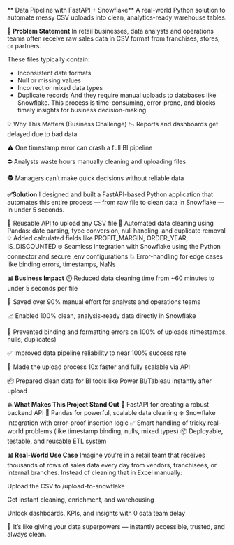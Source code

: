 ** Data Pipeline with FastAPI + Snowflake** 
A real-world Python solution to automate messy CSV uploads into clean, analytics-ready warehouse tables.

**🧠 Problem Statement**
In retail businesses, data analysts and operations teams often receive raw sales data in CSV format from franchises, stores, or partners. 

These files typically contain:
- Inconsistent date formats
- Null or missing values
- Incorrect or mixed data types
- Duplicate records
And they require manual uploads to databases like Snowflake. This process is time-consuming, error-prone, and blocks timely insights for business decision-making.

💡 Why This Matters (Business Challenge)
📉 Reports and dashboards get delayed due to bad data

⚠️ One timestamp error can crash a full BI pipeline

⛔ Analysts waste hours manually cleaning and uploading files

🕵️ Managers can’t make quick decisions without reliable data

**✅Solution**
I designed and built a FastAPI-based Python application that automates this entire process — from raw file to clean data in Snowflake — in under 5 seconds.

🔁 Reusable API to upload any CSV file
🧼 Automated data cleaning using Pandas: date parsing, type conversion, null handling, and duplicate removal
💡 Added calculated fields like PROFIT_MARGIN, ORDER_YEAR, IS_DISCOUNTED
❄️ Seamless integration with Snowflake using the Python connector and secure .env configurations
💥 Error-handling for edge cases like binding errors, timestamps, NaNs


**📊 Business Impact**
⏱️ Reduced data cleaning time from ~60 minutes to under 5 seconds per file

🔁 Saved over 90% manual effort for analysts and operations teams

📈 Enabled 100% clean, analysis-ready data directly in Snowflake

🚫 Prevented binding and formatting errors on 100% of uploads (timestamps, nulls, duplicates)

✅ Improved data pipeline reliability to near 100% success rate

🧠 Made the upload process 10x faster and fully scalable via API

📦 Prepared clean data for BI tools like Power BI/Tableau instantly after upload


**💥 What Makes This Project Stand Out**
🔧 FastAPI for creating a robust backend API
🧼 Pandas for powerful, scalable data cleaning
❄️ Snowflake integration with error-proof insertion logic
✅ Smart handling of tricky real-world problems (like timestamp binding, nulls, mixed types)
📦 Deployable, testable, and reusable ETL system


**📊 Real-World Use Case**
Imagine you're in a retail team that receives thousands of rows of sales data every day from vendors, franchisees, or internal branches. Instead of cleaning that in Excel manually:

Upload the CSV to /upload-to-snowflake

Get instant cleaning, enrichment, and warehousing

Unlock dashboards, KPIs, and insights with 0 data team delay

🎯 It’s like giving your data superpowers — instantly accessible, trusted, and always clean.
